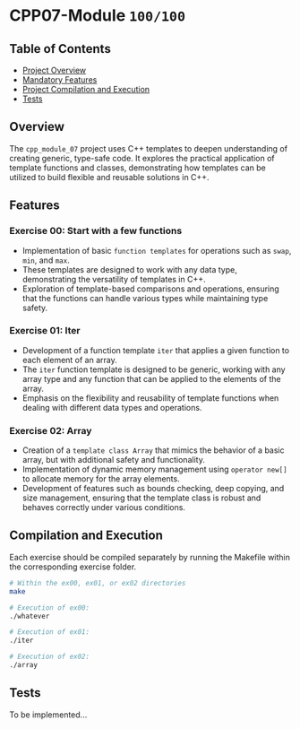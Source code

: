 # CPP07-Module `100/100`

## Table of Contents
- [Project Overview](#overview)
- [Mandatory Features](#features)
- [Project Compilation and Execution](#compilation-and-execution)
- [Tests](#Tests)

## Overview

The `cpp_module_07` project uses C++ templates to deepen understanding of creating generic, type-safe code. 
It explores the practical application of template functions and classes, demonstrating how templates can be utilized to build flexible and reusable solutions in C++.
## Features

### Exercise 00: Start with a few functions
* Implementation of basic `function templates` for operations such as `swap`, `min`, and `max`.
* These templates are designed to work with any data type, demonstrating the versatility of templates in C++.
* Exploration of template-based comparisons and operations, ensuring that the functions can handle various types while maintaining type safety.

### Exercise 01: Iter
* Development of a function template `iter` that applies a given function to each element of an array.
* The `iter` function template is designed to be generic, working with any array type and any function that can be applied to the elements of the array.
* Emphasis on the flexibility and reusability of template functions when dealing with different data types and operations.

### Exercise 02: Array
* Creation of a `template class Array` that mimics the behavior of a basic array, but with additional safety and functionality.
* Implementation of dynamic memory management using `operator new[]` to allocate memory for the array elements.
* Development of features such as bounds checking, deep copying, and size management, ensuring that the template class is robust and behaves correctly under various conditions.

## Compilation and Execution
Each exercise should be compiled separately by running the Makefile within the corresponding exercise folder.
```bash
# Within the ex00, ex01, or ex02 directories
make

# Execution of ex00:
./whatever

# Execution of ex01:
./iter

# Execution of ex02:
./array
```

## Tests
To be implemented...  
